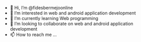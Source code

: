 - 👋 Hi, I’m @fidesbermejoonline
- 👀 I’m interested in web and android application development
- 🌱 I’m currently learning Web programming
- 💞️ I’m looking to collaborate on web and android application development
- 📫 How to reach me ...

<!---
fidesbermejoonline/fidesbermejoonline is a ✨ special ✨ repository because its `README.md` (this file) appears on your GitHub profile.
You can click the Preview link to take a look at your changes.
--->
